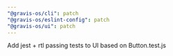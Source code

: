 ```yaml
---
"@gravis-os/cli": patch
"@gravis-os/eslint-config": patch
"@gravis-os/ui": patch
---
```


Add jest + rtl passing tests to UI based on Button.test.js

